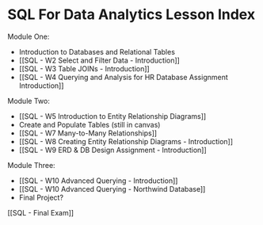# SQL For Data Analytics Lesson Index

Module One:
- Introduction to Databases and Relational Tables
- [[SQL - W2 Select and Filter Data - Introduction]]
- [[SQL - W3 Table JOINs - Introduction]]
- [[SQL - W4 Querying and Analysis for HR Database Assignment Introduction]]

Module Two:
- [[SQL - W5 Introduction to Entity Relationship Diagrams]]
- Create and Populate Tables (still in canvas)
- [[SQL - W7 Many-to-Many Relationships]]
- [[SQL - W8 Creating Entity Relationship Diagrams - Introduction]]
- [[SQL - W9 ERD & DB Design Assignment - Introduction]]

Module Three:
- [[SQL - W10 Advanced Querying - Introduction]]
- [[SQL - W10 Advanced Querying - Northwind Database]]
- Final Project?

[[SQL - Final Exam]]